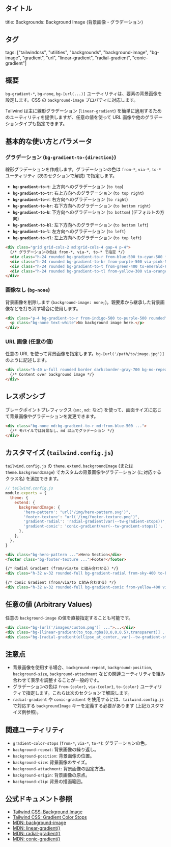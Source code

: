 ## タイトル
title: Backgrounds: Background Image (背景画像・グラデーション)

## タグ
tags: ["tailwindcss", "utilities", "backgrounds", "background-image", "bg-image", "gradient", "url", "linear-gradient", "radial-gradient", "conic-gradient"]

## 概要
`bg-gradient-*`, `bg-none`, `bg-[url(...)]` ユーティリティは、要素の背景画像を設定します。CSS の `background-image` プロパティに対応します。

Tailwind は主に線形グラデーション (`linear-gradient`) を簡単に適用するためのユーティリティを提供しますが、任意の値を使って URL 画像や他のグラデーションタイプも指定できます。

## 基本的な使い方とパラメータ

### グラデーション (`bg-gradient-to-{direction}`)

線形グラデーションを作成します。グラデーションの色は `from-*`, `via-*`, `to-*` ユーティリティ (次のセクションで解説) で指定します。

*   **`bg-gradient-to-t`**: 上方向へのグラデーション (`to top`)
*   **`bg-gradient-to-tr`**: 右上方向へのグラデーション (`to top right`)
*   **`bg-gradient-to-r`**: 右方向へのグラデーション (`to right`)
*   **`bg-gradient-to-br`**: 右下方向へのグラデーション (`to bottom right`)
*   **`bg-gradient-to-b`**: 下方向へのグラデーション (`to bottom`) (デフォルトの方向)
*   **`bg-gradient-to-bl`**: 左下方向へのグラデーション (`to bottom left`)
*   **`bg-gradient-to-l`**: 左方向へのグラデーション (`to left`)
*   **`bg-gradient-to-tl`**: 左上方向へのグラデーション (`to top left`)

```html
<div class="grid grid-cols-2 md:grid-cols-4 gap-4 p-4">
  {/* グラデーションの色は from-*, via-*, to-* で指定 */}
  <div class="h-24 rounded bg-gradient-to-r from-blue-500 to-cyan-500 flex items-center justify-center text-white">to right</div>
  <div class="h-24 rounded bg-gradient-to-br from-purple-500 via-pink-500 to-red-500 flex items-center justify-center text-white">to bottom right (via pink)</div>
  <div class="h-24 rounded bg-gradient-to-t from-green-400 to-emerald-600 flex items-center justify-center text-white">to top</div>
  <div class="h-24 rounded bg-gradient-to-tl from-yellow-300 via-orange-400 to-rose-500 flex items-center justify-center text-white">to top left (via orange)</div>
</div>
```

### 画像なし (`bg-none`)

背景画像を削除します (`background-image: none;`)。親要素から継承した背景画像などを打ち消す場合に使用します。

```html
<div class="p-4 bg-gradient-to-r from-indigo-500 to-purple-500 rounded">
  <p class="bg-none text-white">No background image here.</p>
</div>
```

### URL 画像 (任意の値)

任意の URL を使って背景画像を指定します。`bg-[url('/path/to/image.jpg')]` のように記述します。

```html
<div class="h-40 w-full rounded border dark:border-gray-700 bg-no-repeat bg-center bg-cover bg-[url('https://via.placeholder.com/400x200/cccccc/000000?text=URL_Image')]" >
  {/* Content over background image */}
</div>
```

## レスポンシブ

ブレークポイントプレフィックス (`sm:`, `md:` など) を使って、画面サイズに応じて背景画像やグラデーションを変更できます。

```html
<div class="bg-none md:bg-gradient-to-r md:from-blue-500 ...">
  {/* モバイルでは背景なし、md 以上でグラデーション */}
</div>
```

## カスタマイズ (`tailwind.config.js`)

`tailwind.config.js` の `theme.extend.backgroundImage` (または `theme.backgroundImage`) でカスタムの背景画像やグラデーション (に対応するクラス名) を追加できます。

```javascript
// tailwind.config.js
module.exports = {
  theme: {
    extend: {
      backgroundImage: {
        'hero-pattern': "url('/img/hero-pattern.svg')",
        'footer-texture': "url('/img/footer-texture.png')",
        'gradient-radial': 'radial-gradient(var(--tw-gradient-stops))', // Radial gradient 用
        'gradient-conic': 'conic-gradient(var(--tw-gradient-stops))',   // Conic gradient 用
      },
    },
  },
}
```

```html
<div class="bg-hero-pattern ...">Hero Section</div>
<footer class="bg-footer-texture ...">Footer</footer>

{/* Radial Gradient (from/via/to と組み合わせる) */}
<div class="h-32 w-32 rounded-full bg-gradient-radial from-sky-400 to-blue-600"></div>

{/* Conic Gradient (from/via/to と組み合わせる) */}
<div class="h-32 w-32 rounded-full bg-gradient-conic from-yellow-400 via-red-500 to-pink-600"></div>
```

## 任意の値 (Arbitrary Values)

任意の `background-image` の値を直接指定することも可能です。

```html
<div class="bg-[url('/images/custom.png')] ...">...</div>
<div class="bg-[linear-gradient(to_top,rgba(0,0,0,0.5),transparent)] ...">...</div>
<div class="bg-[radial-gradient(ellipse_at_center,_var(--tw-gradient-stops))] from-purple-900 to-indigo-500 ...">...</div>
```

## 注意点

*   背景画像を使用する場合、`background-repeat`, `background-position`, `background-size`, `background-attachment` などの関連ユーティリティを組み合わせて表示を調整することが一般的です。
*   グラデーションの色は `from-{color}`, `via-{color}`, `to-{color}` ユーティリティで指定します。これらは次のセクションで解説します。
*   `radial-gradient` や `conic-gradient` を使用するには、`tailwind.config.js` で対応する `backgroundImage` キーを定義する必要があります (上記カスタマイズ例参照)。

## 関連ユーティリティ

*   `gradient-color-stops` (`from-*`, `via-*`, `to-*`): グラデーションの色。
*   `background-repeat`: 背景画像の繰り返し。
*   `background-position`: 背景画像の位置。
*   `background-size`: 背景画像のサイズ。
*   `background-attachment`: 背景画像の固定方法。
*   `background-origin`: 背景画像の原点。
*   `background-clip`: 背景の描画範囲。

## 公式ドキュメント参照
*   [Tailwind CSS: Background Image](https://tailwindcss.com/docs/background-image)
*   [Tailwind CSS: Gradient Color Stops](https://tailwindcss.com/docs/gradient-color-stops)
*   [MDN: background-image](https://developer.mozilla.org/en-US/docs/Web/CSS/background-image)
*   [MDN: linear-gradient()](https://developer.mozilla.org/en-US/docs/Web/CSS/gradient/linear-gradient)
*   [MDN: radial-gradient()](https://developer.mozilla.org/en-US/docs/Web/CSS/gradient/radial-gradient)
*   [MDN: conic-gradient()](https://developer.mozilla.org/en-US/docs/Web/CSS/gradient/conic-gradient)